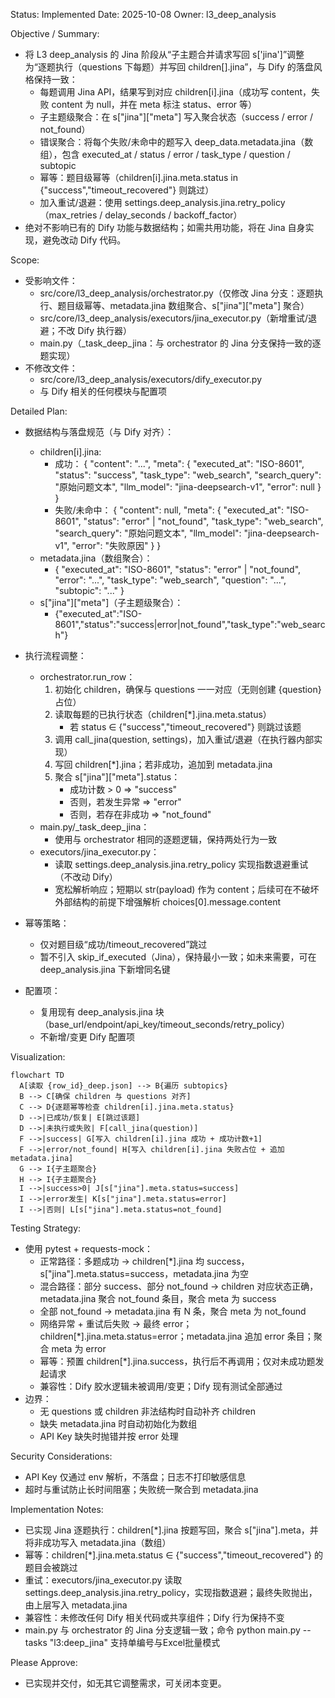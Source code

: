Status: Implemented
Date: 2025-10-08
Owner: l3_deep_analysis

Objective / Summary:
- 将 L3 deep_analysis 的 Jina 阶段从“子主题合并请求写回 s['jina']”调整为“逐题执行（questions 下每题）并写回 children[].jina”，与 Dify 的落盘风格保持一致：
  - 每题调用 Jina API，结果写到对应 children[i].jina（成功写 content，失败 content 为 null，并在 meta 标注 status、error 等）
  - 子主题级聚合：在 s["jina"]["meta"] 写入聚合状态（success / error / not_found）
  - 错误聚合：将每个失败/未命中的题写入 deep_data.metadata.jina（数组），包含 executed_at / status / error / task_type / question / subtopic
  - 幂等：题目级幂等（children[i].jina.meta.status in {"success","timeout_recovered"} 则跳过）
  - 加入重试/退避：使用 settings.deep_analysis.jina.retry_policy（max_retries / delay_seconds / backoff_factor）
- 绝对不影响已有的 Dify 功能与数据结构；如需共用功能，将在 Jina 自身实现，避免改动 Dify 代码。

Scope:
- 受影响文件：
  - src/core/l3_deep_analysis/orchestrator.py（仅修改 Jina 分支：逐题执行、题目级幂等、metadata.jina 数组聚合、s["jina"]["meta"] 聚合）
  - src/core/l3_deep_analysis/executors/jina_executor.py（新增重试/退避；不改 Dify 执行器）
  - main.py（_task_deep_jina：与 orchestrator 的 Jina 分支保持一致的逐题实现）
- 不修改文件：
  - src/core/l3_deep_analysis/executors/dify_executor.py
  - 与 Dify 相关的任何模块与配置项

Detailed Plan:
- 数据结构与落盘规范（与 Dify 对齐）：
  - children[i].jina:
    - 成功：
      {
        "content": "...",
        "meta": {
          "executed_at": "ISO-8601",
          "status": "success",
          "task_type": "web_search",
          "search_query": "原始问题文本",
          "llm_model": "jina-deepsearch-v1",
          "error": null
        }
      }
    - 失败/未命中：
      {
        "content": null,
        "meta": {
          "executed_at": "ISO-8601",
          "status": "error" | "not_found",
          "task_type": "web_search",
          "search_query": "原始问题文本",
          "llm_model": "jina-deepsearch-v1",
          "error": "失败原因"
        }
      }
  - metadata.jina（数组聚合）：
    - {
        "executed_at": "ISO-8601",
        "status": "error" | "not_found",
        "error": "...",
        "task_type": "web_search",
        "question": "...",
        "subtopic": "..."
      }
  - s["jina"]["meta"]（子主题级聚合）：
    - {"executed_at":"ISO-8601","status":"success|error|not_found","task_type":"web_search"}

- 执行流程调整：
  - orchestrator.run_row：
    1) 初始化 children，确保与 questions 一一对应（无则创建 {question} 占位）
    2) 读取每题的已执行状态（children[*].jina.meta.status）
       - 若 status ∈ {"success","timeout_recovered"} 则跳过该题
    3) 调用 call_jina(question, settings)，加入重试/退避（在执行器内部实现）
    4) 写回 children[*].jina；若非成功，追加到 metadata.jina
    5) 聚合 s["jina"]["meta"].status：
       - 成功计数 > 0 => "success"
       - 否则，若发生异常 => "error"
       - 否则，若存在非成功 => "not_found"
  - main.py/_task_deep_jina：
    - 使用与 orchestrator 相同的逐题逻辑，保持两处行为一致
  - executors/jina_executor.py：
    - 读取 settings.deep_analysis.jina.retry_policy 实现指数退避重试（不改动 Dify）
    - 宽松解析响应；短期以 str(payload) 作为 content；后续可在不破坏外部结构的前提下增强解析 choices[0].message.content

- 幂等策略：
  - 仅对题目级“成功/timeout_recovered”跳过
  - 暂不引入 skip_if_executed（Jina），保持最小一致；如未来需要，可在 deep_analysis.jina 下新增同名键

- 配置项：
  - 复用现有 deep_analysis.jina 块（base_url/endpoint/api_key/timeout_seconds/retry_policy）
  - 不新增/变更 Dify 配置项

Visualization:
```mermaid
flowchart TD
  A[读取 {row_id}_deep.json] --> B{遍历 subtopics}
  B --> C[确保 children 与 questions 对齐]
  C --> D{逐题幂等检查 children[i].jina.meta.status}
  D -->|已成功/恢复| E[跳过该题]
  D -->|未执行或失败| F[call_jina(question)]
  F -->|success| G[写入 children[i].jina 成功 + 成功计数+1]
  F -->|error/not_found| H[写入 children[i].jina 失败占位 + 追加 metadata.jina]
  G --> I{子主题聚合}
  H --> I{子主题聚合}
  I -->|success>0| J[s["jina"].meta.status=success]
  I -->|error发生| K[s["jina"].meta.status=error]
  I -->|否则| L[s["jina"].meta.status=not_found]
```

Testing Strategy:
- 使用 pytest + requests-mock：
  - 正常路径：多题成功 → children[*].jina 均 success，s["jina"].meta.status=success，metadata.jina 为空
  - 混合路径：部分 success、部分 not_found → children 对应状态正确，metadata.jina 聚合 not_found 条目，聚合 meta 为 success
  - 全部 not_found → metadata.jina 有 N 条，聚合 meta 为 not_found
  - 网络异常 + 重试后失败 → 最终 error；children[*].jina.meta.status=error；metadata.jina 追加 error 条目；聚合 meta 为 error
  - 幂等：预置 children[*].jina.success，执行后不再调用；仅对未成功题发起请求
  - 兼容性：Dify 胶水逻辑未被调用/变更；Dify 现有测试全部通过
- 边界：
  - 无 questions 或 children 非法结构时自动补齐 children
  - 缺失 metadata.jina 时自动初始化为数组
  - API Key 缺失时抛错并按 error 处理

Security Considerations:
- API Key 仅通过 env 解析，不落盘；日志不打印敏感信息
- 超时与重试防止长时间阻塞；失败统一聚合到 metadata.jina

Implementation Notes:
- 已实现 Jina 逐题执行：children[*].jina 按题写回，聚合 s["jina"].meta，并将非成功写入 metadata.jina（数组）
- 幂等：children[*].jina.meta.status ∈ {"success","timeout_recovered"} 的题目会被跳过
- 重试：executors/jina_executor.py 读取 settings.deep_analysis.jina.retry_policy，实现指数退避；最终失败抛出，由上层写入 metadata.jina
- 兼容性：未修改任何 Dify 相关代码或共享组件；Dify 行为保持不变
- main.py 与 orchestrator 的 Jina 分支逻辑一致；命令 python main.py --tasks "l3:deep_jina" 支持单编号与Excel批量模式

Please Approve:
- 已实现并交付，如无其它调整需求，可关闭本变更。